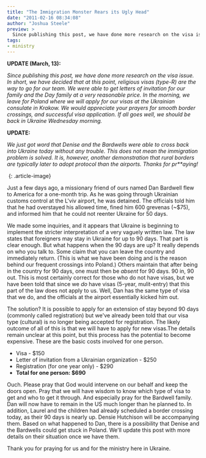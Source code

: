 ```yaml
---
title: "The Immigration Monster Rears its Ugly Head"
date: "2011-02-16 08:34:08"
author: "Joshua Steele"
preview: >
  Since publishing this post, we have done more research on the visa issue. In short, we have decided that at this point, religious visas (type-R) are the way to go for our team. We were able to get letters of invitation for our family and the Day family at a very reasonable price. In the morning, we leave for Poland where we will apply for our visas at the Ukrainian consulate in Krakow. We would appreciate your prayers for smooth border crossings, and successful visa application. If all goes well, we should be back in Ukraine Wednesday morning.
tags:
- ministry
---
```


**UPDATE (March, 13):**

*Since publishing this post, we have done more research on the visa issue. In short, we have decided that at this point, religious visas (type-R) are the way to go for our team. We were able to get letters of invitation for our family and the Day family at a very reasonable price. In the morning, we leave for Poland where we will apply for our visas at the Ukrainian consulate in Krakow. We would appreciate your prayers for smooth border crossings, and successful visa application. If all goes well, we should be back in Ukraine Wednesday morning.*

**UPDATE:**

*We just got word that Denise and the Bardwells were able to cross back into Ukraine today without any trouble. This does not mean the immigration problem is solved. It is, however, another demonstration that rural borders are typically later to adopt protocol than the airports. Thanks for pr**aying!*

<a href="//d21yo20tm8bmc2.cloudfront.net/2011/02/IMG_0139.jpg"><img class="aligncenter size-medium wp-image-1178" title="IMG_0139" src="//d21yo20tm8bmc2.cloudfront.net/2011/02/IMG_0139-300x225.jpg" alt="" /></a>
{: .article-image}

Just a few days ago, a missionary friend of ours named Dan Bardwell flew to America for a one-month trip. As he was going through Ukrainian customs control at the L'viv airport, he was detained. The officials told him that he had overstayed his allowed time, fined him 600 grevenas (~$75), and informed him that he could not reenter Ukraine for 50 days.

We made some inquiries, and it appears that Ukraine is beginning to implement the stricter interpretation of a very vaguely written law. The law states that foreigners may stay in Ukraine for up to 90 days. That part is clear enough. But what happens when the 90 days are up? It really depends on who you talk to. Some claim that you can leave the country and immediately return. (This is what we have been doing and is the reason behind our frequent crossings into Poland.) Others maintain that after being in the country for 90 days, one must then be *absent* for 90 days. 90 in, 90 out. This is most certainly correct for those who do not have visas, but we have been told that since we *do* have visas (5-year, mulit-entry) that this part of the law does not apply to us. Well, Dan has the same type of visa that we do, and the officials at the airport essentially kicked him out.

The solution? It is possible to apply for an extension of stay beyond 90 days (commonly called registration) but we've already been told that our visa type (cultural) is no longer being accepted for registration. The likely outcome of all of this is that we will have to apply for new visas.The details remain unclear at this point, but this process has the potential to become expensive. These are the basic costs involved for one person.

* Visa - $150
* Letter of invitation from a Ukrainian organization - $250
* Registration (for one year only) - $290
* **Total for one person: $690**

Ouch. Please pray that God would intervene on our behalf and keep the doors open. Pray that we will have wisdom to know which type of visa to get and who to get it through. And especially pray for the Bardwell family. Dan will now have to remain in the US much longer than he planned to. In addition, Laurel and the children had already scheduled a border crossing today, as their 90 days is nearly up. Densie Hutchison will be accompanying them. Based on what happened to Dan, there is a possibility that Denise and the Bardwells could get stuck in Poland. We'll update this post with more details on their situation once we have them.

Thank you for praying for us and for the ministry here in Ukraine.
